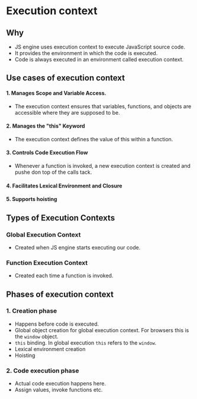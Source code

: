 # Execution context

## Why 

- JS engine uses execution context to execute JavaScript source code.
- It provides the environment in which the code is executed.
- Code is always executed in an environment called execution context.

## Use cases of execution context

####  1. Manages Scope and Variable Access.

- The execution context ensures that variables, functions, and objects are accessible where they are supposed to be.

#### 2. Manages the "this" Keyword

- The execution context defines the value of this within a function.

#### 3. Controls Code Execution Flow

- Whenever a function is invoked, a new execution context is created and pushe don top of the calls tack.

#### 4. Facilitates Lexical Environment and Closure

#### 5. Supports hoisting


## Types of Execution Contexts

### Global Execution Context

- Created when JS engine starts executing our code.

### Function Execution Context

- Created each time a function is invoked.


## Phases of execution context

### 1. Creation phase

- Happens before code is executed.
- Global object creation for global execution context. For browsers this is the `window` object.
- `this` binding. In global execution `this` refers to the `window`.
- Lexical environment creation
- Hoisting

### 2. Code execution phase

- Actual code execution happens here.
- Assign values, invoke functions etc.
